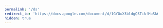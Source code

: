 ```yaml
---
permalink: '/ds'
redirect_to: 'https://docs.google.com/document/d/1GYOuX3bldgQ3TikfHoSk6Cx8jiTaFr_jaPBqxpci3Go/edit'
hidden: true
---
```

